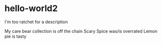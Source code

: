 # hello-world2
I'm too ratchet for a description

My care bear collection is off the chain
Scary Spice was/is overrated 
Lemon pie is tasty 
